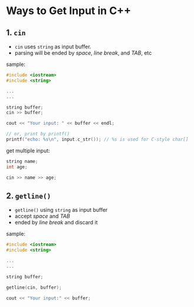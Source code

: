 # Ways to Get Input in C++

## 1. `cin`

* `cin` uses `string` as input buffer.  
* parsing will be ended by *space*, *line break*, and *TAB*, etc

sample:

```cpp
#include <iostream>
#include <string>

...
...

string buffer;
cin >> buffer;

cout << "Your input: " << buffer << endl;

// or, print by printf()
printf("echo: %s\n", input.c_str()); // %s is used for C-style char[]
```

get multiple input:

```cpp
string name;
int age;

cin >> name >> age;
```

## 2. `getline()`

* `getline()` using `string` as input buffer
* accept *space* and *TAB*
* ended by *line break* and discard it

sample:

```cpp
#include <iostream>
#include <string>

...
...

string buffer;

getline(cin, buffer);

cout << "Your input:" << buffer;
```